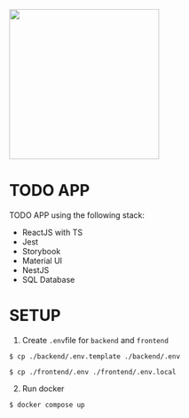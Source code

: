 <img src="https://cdn.icon-icons.com/icons2/2699/PNG/512/nestjs_logo_icon_169927.png" width="270px" />

# TODO APP

TODO APP using the following stack:

- ReactJS with TS
- Jest
- Storybook
- Material UI
- NestJS
- SQL Database

# SETUP

1. Create `.env`file for `backend` and `frontend`

```
$ cp ./backend/.env.template ./backend/.env
```

```
$ cp ./frontend/.env ./frontend/.env.local
```

2. Run docker

```
$ docker compose up
```
